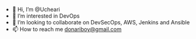 - 👋 Hi, I’m @Ucheari
- 👀 I’m interested in DevOps
- 💞️ I’m looking to collaborate on DevSecOps, AWS, Jenkins and Ansible
- 📫 How to reach me donariboy@gmail.com

<!---
Ucheari/Ucheari is a ✨ special ✨ repository because its `README.md` (this file) appears on your GitHub profile.
You can click the Preview link to take a look at your changes.
--->
